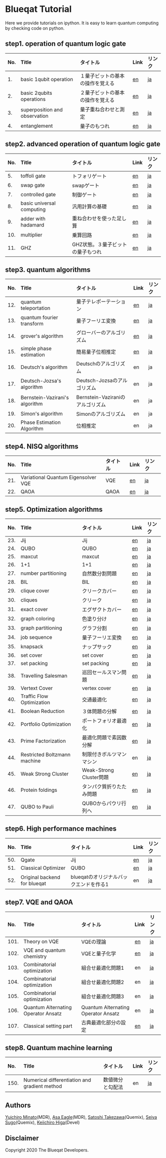 Blueqat Tutorial
====================

Here we provide tutorials on ipython. It is easy to learn quantum computing by checking code on python.

step1. operation of quantum logic gate
--------------------

|No.|Title|タイトル|Link|リンク|
|:---|:---|:---|:---|:---|
|1.|basic 1qubit operation|１量子ビットの基本の操作を覚える|<a href="tutorial/001_basic_circuit.ipynb">en</a>|<a href="tutorial-ja/001_basic_one_qubit.ipynb">ja</a>|
|2.|basic 2qubits operations|２量子ビットの基本の操作を覚える|<a href="tutorial/002_basic_two_qubits.ipynb">en</a>|<a href="tutorial-ja/002_basic_two_qubits.ipynb">ja</a>|
|3.|superposition and observation|量子重ね合わせと測定|<a href="tutorial/003_basic_superposition.ipynb">en</a>|<a href="tutorial-ja/003_basic_superposition.ipynb">ja</a>|
|4.|entanglement|量子のもつれ|<a href="tutorial/004_basic_entanglement.ipynb">en</a>|<a href="tutorial-ja/004_basic_entanglement.ipynb">ja</a>|

step2. advanced operation of quantum logic gate
--------------------

|No.|Title|タイトル|Link|リンク|
|:---|:---|:---|:---|:---|
|5.|toffoli gate|トフォリゲート|<a href="tutorial/005_basic_toffoli.ipynb">en</a>|<a href="tutorial-ja/005_basic_toffoli.ipynb">ja</a>|
|6.|swap gate|swapゲート|<a href="tutorial/006_basic_swap.ipynb">en</a>|<a href="tutorial-ja/006_basic_swap.ipynb">ja</a>|
|7.|controlled gate|制御ゲート|<a href="tutorial/007_basic_control.ipynb">en</a>|<a href="tutorial-ja/007_basic_control.ipynb">ja</a>|
|8.|basic universal computing|汎用計算の基礎|<a href="tutorial/008_basic_general.ipynb">en</a>|<a href="tutorial-ja/008_basic_general.ipynb">ja</a>|
|9.|adder with hadamard|重ね合わせを使った足し算|<a href="tutorial/009_basic_adder_hadamard.ipynb">en</a>|<a href="tutorial-ja/009_basic_adder_hadamard.ipynb">ja</a>|
|10.|multiplier|乗算回路|<a href="tutorial/010_basic_multi.ipynb">en</a>|<a href="tutorial-ja/010_basic_multi.ipynb">ja</a>|
|11.|GHZ|GHZ状態。３量子ビットの量子もつれ|<a href="tutorial/011_basic_ghz.ipynb">en</a>|<a href="tutorial-ja/011_basic_ghz.ipynb">ja</a>|

step3. quantum algorithms
--------------------

|No.|Title|タイトル|Link|リンク|
|:---|:---|:---|:---|:---|
|12.|quantum teleportation|量子テレポーテーション|<a href="tutorial/012_algo_teleportation.ipynb">en</a>|<a href="tutorial-ja/012_algo_teleportation.ipynb">ja</a>|
|13.|quantum fourier transform|量子フーリエ変換|<a href="tutorial/013_algo_qft.ipynb">en</a>|<a href="tutorial-ja/013_algo_qft.ipynb">ja</a>|
|14.|grover's algorithm|グローバーのアルゴリズム|<a href="tutorial/014_algo_grover.ipynb">en</a>|<a href="tutorial-ja/014_algo_grover.ipynb">ja</a>|
|15.|simple phase estimation|簡易量子位相推定|<a href="tutorial/015_algo_pea_simple.ipynb">en</a>|<a href="tutorial-ja/015_algo_pea_simple.ipynb">ja</a>|
|16.|Deutsch's algorithm|Deutschのアルゴリズム|en|ja| <!--_algo_deutsch-->
|17.|Deutsch-Jozsa's algorithm|Deutsch-Jozsaのアルゴリズム|en|ja| <!--_algo_deutsch-->
|18.|Bernstein-Vazirani's algorithm|Bernstein-Vaziraniのアルゴリズム|en|ja| <!--_algo_bernstein_vazirani-->
|19.|Simon's algorithm|Simonのアルゴリズム|en|ja| <!--_algo_simon-->
|20.|Phase Estimation Algorithm|位相推定|en|ja| <!--_algo_pea-->

step4. NISQ algorithms
--------------------

|No.|Title|タイトル|Link|リンク|
|:---|:---|:---|:---|:---|
|21.|Variational Quantum Eigensolver VQE|VQE|<a href="tutorial/021_algo_vqe.ipynb">en</a>|<a href="tutorial-ja/021_algo_vqe.ipynb">ja</a>|
|22.|QAOA|QAOA|<a href="tutorial/022_algo_qaoa.ipynb">en</a>|<a href="tutorial-ja/022_algo_qaoa.ipynb">ja</a>|

step5. Optimization algorithms
--------------------

|No.|Title|タイトル|Link|リンク|
|:---|:---|:---|:---|:---|
|23.|Jij|Jij|<a href="tutorial/024_jij.ipynb">en</a>|<a href="tutorial-ja/023_anneal_jij.ipynb">ja</a>|
|24.|QUBO|QUBO|<a href="tutorial/025_qubo.ipynb">en</a>|<a href="tutorial-ja/024_anneal_qubo.ipynb">ja</a>|
|25.|maxcut|maxcut|<a href="tutorial/026_maxcut.ipynb">en</a>|<a href="tutorial-ja/025_maxcut.ipynb">ja</a>|
|26.|1+1|1+1|<a href="tutorial/027_one_plus_one.ipynb">en</a>|<a href="tutorial-ja/026_one_plus_one.ipynb">ja</a>|
|27.|number partitioning|自然数分割問題|<a href="tutorial/028_numberpartitioning.ipynb">en</a>|<a href="tutorial-ja/027_numberpartitioning.ipynb">ja</a>|
|28.|BIL|BIL|<a href="tutorial/029_BIL.ipynb">en</a>|<a href="tutorial-ja/028_BIL.ipynb">ja</a>|
|29.|clique cover|クリークカバー|<a href="tutorial/030_clique_cover.ipynb">en</a>|<a href="tutorial-ja/029_clique_cover.ipynb">ja</a>|
|30.|cliques|クリーク|<a href="tutorial/031_cliques.ipynb">en</a>|<a href="tutorial-ja/030_cliques.ipynb">ja</a>|
|31.|exact cover|エグザクトカバー|<a href="tutorial/032_exact_cover.ipynb">en</a>|<a href="tutorial-ja/031_exact_cover.ipynb">ja</a>|
|32.|graph coloring|色塗り分け|<a href="tutorial/033_graph_coloring.ipynb">en</a>|<a href="tutorial-ja/032_graph_coloring.ipynb">ja</a>|
|33.|graph partitioning|グラフ分割|<a href="tutorial/034_graph_partitioning.ipynb">en</a>|<a href="tutorial-ja/033_graph_partitioning.ipynb">ja</a>|
|34.|job sequence|量子フーリエ変換|<a href="tutorial/035_job_sequencing_with_integer_lengths.ipynb">en</a>|<a href="tutorial-ja/034_job_sequencing_with_integer_lengths.ipynb">ja</a>|
|35.|knapsack|ナップサック|<a href="tutorial/036_knapsack_with_integer_weights.ipynb">en</a>|<a href="tutorial-ja/035_knapsack_with_integer_weights.ipynb">ja</a>|
|36.|set cover|set cover|<a href="tutorial/037_set_cover.ipynb">en</a>|<a href="tutorial-ja/036_set_cover.ipynb">ja</a>|
|37.|set packing|set packing|<a href="tutorial/038_set_packing.ipynb">en</a>|<a href="tutorial-ja/037_set_packing.ipynb">ja</a>|
|38.|Travelling Salesman|巡回セールスマン問題|<a href="tutorial/039_tsp.ipynb">en</a>|<a href="tutorial-ja/038_tsp.ipynb">ja</a>|
|39.|Vertext Cover|vertex cover|<a href="tutorial/040_vertex_cover.ipynb">en</a>|<a href="tutorial-ja/039_vertex_cover.ipynb">ja</a>|
|40.|Traffic Flow Optimization|交通最適化|<a href="tutorial/041_traffic_flow_optimization.ipynb">en</a>|<a href="tutorial-ja/040_traffic_flow_optimization.ipynb">ja</a>|
|41.|Boolean Reduction|３体問題の分解|<a href="tutorial/042_boolean_reduction.ipynb">en</a>|<a href="tutorial-ja/041_boolean_reduction.ipynb">ja</a>|
|42.|Portfolio Optimization|ポートフォリオ最適化|<a href="tutorial/043_portfolio_optimization.ipynb">en</a>|<a href="tutorial-ja/042_portfolio_optimization.ipynb">ja</a>|
|43.|Prime Factorization|最適化問題で素因数分解|<a href="tutorial/044_prime_factorization.ipynb">en</a>|<a href="tutorial-ja/043_prime_factorization.ipynb">ja</a>|
|44.|Restricted Boltzmann machine|制限付きボルツマンマシン|en|<a href="tutorial-ja/044_rbm_sampling.ipynb">ja</a>|
|45.|Weak Strong Cluster|Weak-Strong Cluster問題|<a href="tutorial/045_weak_strong_cluster.ipynb">en</a>|<a href="tutorial-ja/045_weak_strong_cluster.ipynb">ja</a>|
|46.|Protein foldings|タンパク質折りたたみ問題|<a href="tutorial/046_protein_foldings.ipynb">en</a>|<a href="tutorial-ja/046_protein_foldings.ipynb">ja</a>|
|47.|QUBO to Pauli|QUBOからパウリ行列へ|<a href="tutorial/047_QUBO_to_Pauli.ipynb">en</a>|<a href="tutorial-ja/047_QUBO_to_Pauli.ipynb">ja</a>|

step6. High performance machines
--------------------

|No.|Title|タイトル|Link|リンク|
|:---|:---|:---|:---|:---|
|50.|Qgate|Jij|<a href="tutorial/050_qgate.ipynb">en</a>|<a href="tutorial-ja/050_qgate.ipynb">ja</a>|
|51.|Classical Optimizer|QUBO|<a href="tutorial/051_classical_opt.ipynb">en</a>|<a href="tutorial-ja/051_classical_opt.ipynb">ja</a>|
|52.|Original backend for blueqat|blueqatのオリジナルバックエンドを作る1|en|<a href="tutorial-ja/052_backend1.ipynb">ja</a>|

step7. VQE and QAOA 
--------------------

|No.|Title|タイトル|Link|リンク|
|:---|:---|:---|:---|:---|
|101.|Theory on VQE|VQEの理論|<a href="tutorial/101_vqe_qaoa01.ipynb">en</a>|<a href="tutorial-ja/101_vqe_qaoa01.ipynb">ja</a>|
|102.|VQE and quantum chemistry|VQEと量子化学|<a href="tutorial/102_vqe_qaoa02.ipynb">en</a>|<a href="tutorial-ja/102_vqe_qaoa02.ipynb">ja</a>|
|103.|Combinatorial optimization|組合せ最適化問題1|en|<a href="tutorial-ja/103_vqe_qaoa03.ipynb">ja</a>|
|104.|Combinatorial optimization|組合せ最適化問題2|en|<a href="tutorial-ja/104_vqe_qaoa04.ipynb">ja</a>|
|105.|Combinatorial optimization|組合せ最適化問題3|en|<a href="tutorial-ja/105_vqe_qaoa05.ipynb">ja</a>|
|106.|Quantum Alternating Operator Ansatz|Quantum Alternating Operator Ansatz|en|<a href="tutorial-ja/106_vqe_qaoa06.ipynb">ja</a>|
|107.|Classical setting part|古典最適化部分の設定|<a href="tutorial/107_vqe_qaoa07.ipynb">en</a>|<a href="tutorial-ja/107_vqe_qaoa07.ipynb">ja</a>|

step8. Quantum machine learning
--------------------

|No.|Title|タイトル|Link|リンク|
|:---|:---|:---|:---|:---|
|150.|Numerical differentiation and gradient method|数値微分と勾配法|en|<a href="tutorial-ja/150_grad.ipynb">ja</a>|

Authors
----------
[Yuichiro Minato](https://github.com/minatoyuichiro)(MDR), [Asa Eagle](https://github.com/Morning777)(MDR), [Satoshi Takezawa](https://github.com/takebozu)(Quemix), [Seiya Sugo](https://github.com/seiya-sugo)(Quemix), [Keiichiro Higa](https://github.com/KeiichiroHiga)(Devel)

Disclaimer
----------
Copyright 2020 The Blueqat Developers.
